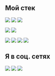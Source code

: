## Мой стек
<img src="https://img.shields.io/badge/Python-363636?style=for-the-badge&logo=Python&logoColor=FFD700"/> <img src="https://img.shields.io/badge/C++-363636?style=for-the-badge&logo=cplusplus&logoColor=1E90FF"/> <img src="https://img.shields.io/badge/csharp-363636?style=for-the-badge&logo=csharp&logoColor=9932CC"/>

<img src="https://img.shields.io/badge/UML-363636?style=for-the-badge&logo=uml&logoColor=FF7F50"/> <img src="https://img.shields.io/badge/.NET-363636?style=for-the-badge&logo=dotnet&logoColor=9400D3"/>

<img src="https://img.shields.io/badge/MS SQL Server-363636?style=for-the-badge&logo=microsoftsqlserver&logoColor=FFE4B5"/> <img src="https://img.shields.io/badge/MySQL-363636?style=for-the-badge&logo=mysql&logoColor=87CEFA"/> <img src="https://img.shields.io/badge/PostgreeSQL-363636?style=for-the-badge&logo=postgresql&logoColor=AFEEEE"/> <img src="https://img.shields.io/badge/SQLite3-363636?style=for-the-badge&logo=sqlite&logoColor=FFFFE0"/>

## Я в соц. сетях
<img src="https://img.shields.io/badge/Discord: unkevich-363636?style=for-the-badge&logo=discord&logoColor=E6E6FA"/>
<img src="https://img.shields.io/badge/VK: Илья Воробьёв-363636?style=for-the-badge&logo=vk&logoColor=1E90FF"/>
<img src="https://img.shields.io/badge/TG: @IlyaUnkevich-363636?style=for-the-badge&logo=telegram&logoColor=#26A5E4"/>


<!--
**unkevich/unkevich** is a ✨ _special_ ✨ repository because its `README.md` (this file) appears on your GitHub profile.

Here are some ideas to get you started:

- 🔭 I’m currently working on ...
- 🌱 I’m currently learning ...
- 👯 I’m looking to collaborate on ...
- 🤔 I’m looking for help with ...
- 💬 Ask me about ...
- 📫 How to reach me: ...
- 😄 Pronouns: ...
- ⚡ Fun fact: ...
-->
